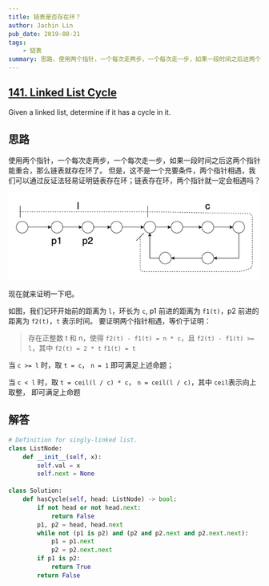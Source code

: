 ```yaml
---
title: 链表是否存在环？
author: Jachin Lin
pub_date: 2019-08-21
tags:
    - 链表
summary: 思路，使用两个指针，一个每次走两步，一个每次走一步，如果一段时间之后这两个指针能重合，那么链表肯定存在环了。但是，存在环两个指针就一定会相遇吗？
---
```


## [141. Linked List Cycle](https://leetcode.com/problems/linked-list-cycle/)
Given a linked list, determine if it has a cycle in it.

## 思路

使用两个指针，一个每次走两步，一个每次走一步，如果一段时间之后这两个指针能重合，那么链表就存在环了。
但是，这不是一个充要条件，两个指针相遇，我们可以通过反证法轻易证明链表存在环；链表存在环，两个指针就一定会相遇吗？

![Linked List Cycle](./img/141.jpg)

现在就来证明一下吧。

如图，我们记环开始前的距离为 `l`，环长为 `c`, p1 前进的距离为 `f1(t)`，p2 前进的距离为 `f2(t)`，`t` 表示时间。
要证明两个指针相遇，等价于证明：

> 存在正整数 t 和 n，使得 `f2(t) - f1(t) = n * c`，且 `f2(t) - f1(t) >= l`，其中 `f2(t) = 2 * t` `f1(t) = t`

当 `c >= l` 时，取 `t = c`， `n = 1` 即可满足上述命题；

当 `c < l` 时，取 `t = ceil(l / c) * c`， `n = ceil(l / c)`，其中 `ceil`表示向上取整， 即可满足上命题

## 解答

```python
# Definition for singly-linked list.
class ListNode:
    def __init__(self, x):
        self.val = x
        self.next = None

class Solution:
    def hasCycle(self, head: ListNode) -> bool:
        if not head or not head.next:
            return False
        p1, p2 = head, head.next
        while not (p1 is p2) and (p2 and p2.next and p2.next.next):
            p1 = p1.next
            p2 = p2.next.next
        if p1 is p2:
            return True
        return False
        
```